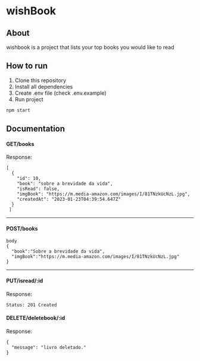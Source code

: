 # wishBook

## About
wishbook is a project that lists your top books you would like to read

## How to run
1. Clone this repository
2. Install all dependencies
3. Create .env file (check .env.example)
4. Run project

```bash
npm start
```
## Documentation

#### GET/books
Response: 
```
[
  {
    "id": 10,
    "book": "sobre a brevidade da vida",
    "isRead": false,
    "imgBook": "https://m.media-amazon.com/images/I/81TNzkUcNzL.jpg",
    "createdAt": "2023-01-23T04:39:54.647Z"
  }
 ]
```
--------
#### POST/books
```
body
{
  "book":"Sobre a brevidade da vida",
  "imgBook":"https://m.media-amazon.com/images/I/81TNzkUcNzL.jpg"
}
```
---
#### PUT/isread/:id
Response: 
```
Status: 201 Created
```

#### DELETE/deletebook/:id
Response:
```
{
  "message": "livro deletado."
}
```
